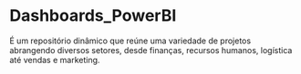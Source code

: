 # Dashboards_PowerBI
 É um repositório dinâmico que reúne uma variedade de projetos abrangendo diversos setores, desde finanças, recursos humanos, logística até vendas e marketing. 
